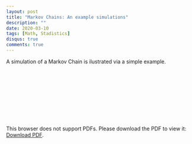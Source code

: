 ```yaml
---
layout: post
title: "Markov Chains: An example simulations"
description: ""
date: 2020-03-10
tags: [Math, Stadistics]
disqus: true
comments: true
---
```

A simulation of a Markov Chain is ilustrated via a simple example. 
<object data="pdfs/MarkovChains.pdf" type="application/pdf" width="1400px" height="400px">
    <embed src="pdfs/MarkovChains.pdf">
        <p>This browser does not support PDFs. Please download the PDF to view it: <a href="pdfs/MarkovChains.pdf">Download PDF</a>.</p>
    </embed>
</object>
<!--more-->
